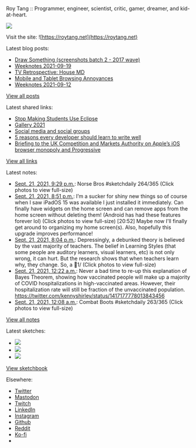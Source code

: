 Roy Tang :: Programmer, engineer, scientist, critic, gamer, dreamer, and kid-at-heart.

![](https://roytang.net/static/img/profile.jpg)

Visit the site: ![https://roytang.net](https://roytang.net)

Latest blog posts:

- [Draw Something (screenshots batch 2 - 2017 wave)](https://roytang.net/2021/09/draw-something-2/)
- [Weeknotes 2021-09-19](https://roytang.net/2021/09/weeknotes-2021-09-19/)
- [TV Retrospective: House MD](https://roytang.net/2021/09/house/)
- [Mobile and Tablet Browsing Annoyances](https://roytang.net/2021/09/mobile-tablet-annoyances/)
- [Weeknotes 2021-09-12](https://roytang.net/2021/09/weeknotes-2021-09-12/)

[View all posts](https://roytang.net/blog)

Latest shared links:

- [Stop Making Students Use Eclipse](https://roytang.net/2021/09/stop-making-students-use-eclipse/)
- [Gallery 2021](https://roytang.net/2021/09/gallery-2021/)
- [Social media and social groups](https://roytang.net/2021/09/social-media-and-social-groups/)
- [5 reasons every developer should learn to write well](https://roytang.net/2021/09/5-reasons-every-developer-should-learn-to-write-well/)
- [Briefing to the UK Competition and Markets Authority on Apple’s iOS browser monopoly and Progressive](https://roytang.net/2021/09/e70d9944158e48f21f45880e61981adc/)

[View all links](https://roytang.net/links)

Latest notes:

- [Sept. 21, 2021, 9:29 p.m.](https://roytang.net/2021/09/1440307266071117832/): Norse Bros #sketchdaily 264/365 (Click photos to view full-size)
- [Sept. 21, 2021, 8:51 p.m.](https://roytang.net/2021/09/1440297532299481093/): I’m a sucker for shiny new things so of course when I saw iPadOS 15 was available I just installed it immediately. Can finally have widgets on the home screen and can remove apps from the home screen without deleting them! (Android has had these features forever lol) (Click photos to view full-size) [20:52] Maybe now I&#x27;ll finally get around to organizing my home screen(s). Also, hopefully this upgrade improves performance!
- [Sept. 21, 2021, 8:04 p.m.](https://roytang.net/2021/09/1440285715561005060/): Depressingly, a debunked theory is believed by the vast majority of teachers. The belief in Learning Styles (that some people are auditory learners, visual learners, etc) is not only wrong, it can hurt. But the research shows that when teachers learn why, they change. So, a 🧵1/ (Click photos to view full-size)
- [Sept. 21, 2021, 12:22 a.m.](https://roytang.net/2021/09/1439988426250457089/): Never a bad time to re-up this explanation of Bayes Theorem, showing how vaccinated people will make up a majority of COVID hospitalizations in high-vaccinated areas. However, their hospitalization rate will still be fraction of the unvaccinated population. https://twitter.com/kennyshirley/status/1417177778013843456
- [Sept. 21, 2021, 12:08 a.m.](https://roytang.net/2021/09/1439984744695926786/): Combat Boots #sketchdaily 263/365 (Click photos to view full-size)

[View all notes](https://roytang.net/notes)

Latest sketches:


- ![](https://roytang.net/media/cache/b4/1f/b41ff13f8c2d1d3b5696d76812707f1c.jpg)
- ![](https://roytang.net/media/cache/f8/a4/f8a42bdcc690d718501b0c320fbf37f9.jpg)
- ![](https://roytang.net/media/cache/f7/bc/f7bc4f4a0fe9e9994ab03d6f7122ff2f.jpg)

[View sketchbook](https://roytang.net/albums/sketchbook)


Elsewhere:

- [Twitter](https://twitter.com/roytang)
- [Mastodon](https://mastodon.technology/@roytang)
- [Twitch](https://twitch.tv/twitchyroy)
- [LinkedIn](https://www.linkedin.com/in/roytang)
- [Instagram](https://instagram.com/roytang0400)
- [Github](https://github.com/roytang)
- [Reddit](https://reddit.com/u/hungryroy)
- [Ko-fi](https://ko-fi.com/roytang)
- [](mailto:hello@roytang.net)